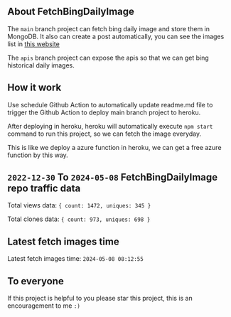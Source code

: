 ## About FetchBingDailyImage

The `main` branch project can fetch bing daily image and store them in MongoDB.
It also can create a post automatically, you can see the images list in [this website](https://oursalbum.netlify.app)

The `apis` branch project can expose the apis so that we can get bing historical daily images.

## How it work

Use schedule Github Action to automatically update readme.md file to trigger the Github Action to deploy main branch project to heroku.

After deploying in heroku, heroku will automatically execute `npm start` command to run this project, so we can fetch the image everyday.

This is like we deploy a azure function in heroku, we can get a free azure function by this way.

## `2022-12-30` To `2024-05-08` FetchBingDailyImage repo traffic data

Total views data: `{ count: 1472, uniques: 345 }`

Total clones data: `{ count: 973, uniques: 698 }`

## Latest fetch images time

Latest fetch images time: `2024-05-08 08:12:55`

## To everyone

If this project is helpful to you please star this project, this is an encouragement to me `:)`



